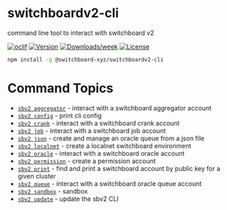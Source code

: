 # switchboardv2-cli

command line tool to interact with switchboard v2

[![oclif](https://img.shields.io/badge/cli-oclif-brightgreen.svg)](https://oclif.io)
[![Version](https://img.shields.io/npm/v/switchboardv2-cli.svg)](https://npmjs.org/package/switchboardv2-cli)
[![Downloads/week](https://img.shields.io/npm/dw/switchboardv2-cli.svg)](https://npmjs.org/package/switchboardv2-cli)
[![License](https://img.shields.io/npm/l/switchboardv2-cli.svg)](https://github.com/switchboard-xyz/switchboardv2-cli/blob/master/package.json)

```bash
npm install -g @switchboard-xyz/switchboardv2-cli
```

<!-- commands -->
# Command Topics

* [`sbv2 aggregator`](../website/api/switchboardv2-cli//aggregator.md) - interact with a switchboard aggregator account
* [`sbv2 config`](../website/api/switchboardv2-cli//config.md) - print cli config
* [`sbv2 crank`](../website/api/switchboardv2-cli//crank.md) - interact with a switchboard crank account
* [`sbv2 job`](../website/api/switchboardv2-cli//job.md) - interact with a switchboard job account
* [`sbv2 json`](../website/api/switchboardv2-cli//json.md) - create and manage an oracle queue from a json file
* [`sbv2 localnet`](../website/api/switchboardv2-cli//localnet.md) - create a localnet switchboard environment
* [`sbv2 oracle`](../website/api/switchboardv2-cli//oracle.md) - interact with a switchboard oracle account
* [`sbv2 permission`](../website/api/switchboardv2-cli//permission.md) - create a permission account
* [`sbv2 print`](../website/api/switchboardv2-cli//print.md) - find and print a switchboard account by public key for a given cluster
* [`sbv2 queue`](../website/api/switchboardv2-cli//queue.md) - interact with a switchboard oracle queue account
* [`sbv2 sandbox`](../website/api/switchboardv2-cli//sandbox.md) - sandbox
* [`sbv2 update`](../website/api/switchboardv2-cli//update.md) - update the sbv2 CLI

<!-- commandsstop -->
